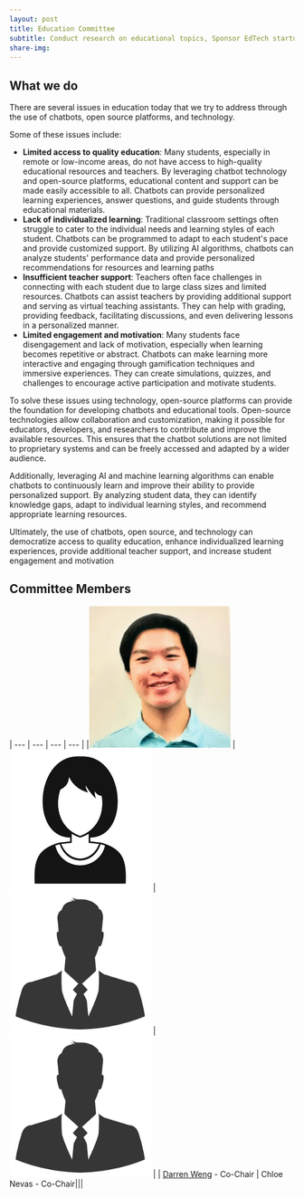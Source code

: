 ```yaml
---
layout: post
title: Education Committee
subtitle: Conduct research on educational topics, Sponsor EdTech startups, Donate to educational non-profits
share-img:
---
```


## What we do
There are several issues in education today that we try to address through the use of chatbots, open source platforms, and technology. 

Some of these issues include: 

- **Limited access to quality education**: Many students, especially in remote or low-income areas, do not have access to high-quality educational resources and teachers. By leveraging chatbot technology and open-source platforms, educational content and support can be made easily accessible to all. Chatbots can provide personalized learning experiences, answer questions, and guide students through educational materials.
- **Lack of individualized learning**: Traditional classroom settings often struggle to cater to the individual needs and learning styles of each student. Chatbots can be programmed to adapt to each student's pace and provide customized support. By utilizing AI algorithms, chatbots can analyze students' performance data and provide personalized recommendations for resources and learning paths
- **Insufficient teacher support**: Teachers often face challenges in connecting with each student due to large class sizes and limited resources. Chatbots can assist teachers by providing additional support and serving as virtual teaching assistants. They can help with grading, providing feedback, facilitating discussions, and even delivering lessons in a personalized manner.
- **Limited engagement and motivation**: Many students face disengagement and lack of motivation, especially when learning becomes repetitive or abstract. Chatbots can make learning more interactive and engaging through gamification techniques and immersive experiences. They can create simulations, quizzes, and challenges to encourage active participation and motivate students.

To solve these issues using technology, open-source platforms can provide the foundation for developing chatbots and educational tools. Open-source technologies allow collaboration and customization, making it possible for educators, developers, and researchers to contribute and improve the available resources. This ensures that the chatbot solutions are not limited to proprietary systems and can be freely accessed and adapted by a wider audience.

Additionally, leveraging AI and machine learning algorithms can enable chatbots to continuously learn and improve their ability to provide personalized support. By analyzing student data, they can identify knowledge gaps, adapt to individual learning styles, and recommend appropriate learning resources.

Ultimately, the use of chatbots, open source, and technology can democratize access to quality education, enhance individualized learning experiences, provide additional teacher support, and increase student engagement and motivation

## Committee Members

| --- | --- | --- | --- |
|<img src="https://raw.githubusercontent.com/LastMileNow/lastmilenow.github.io/main/assets/img/darren_weng.jpg" alt="Darren Weng" width=250 /> | <img src="https://raw.githubusercontent.com/LastMileNow/lastmilenow.github.io/main/assets/img/female_headshot.jpg" alt="Jade" width=250 /> | <img src="https://raw.githubusercontent.com/LastMileNow/lastmilenow.github.io/main/assets/img/male_headshot.jpg" alt="" width=250 /> | <img src="https://raw.githubusercontent.com/LastMileNow/lastmilenow.github.io/main/assets/img/male_headshot.jpg" alt="Jade" width=250 />  |
| [Darren Weng](https://www.darrenweng.com) - Co-Chair | Chloe Nevas - Co-Chair|||
